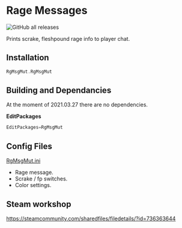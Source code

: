 # Rage Messages

![GitHub all releases](https://img.shields.io/github/downloads/InsultingPros/RgMsgMut/total)

Prints scrake, fleshpound rage info to player chat.

## Installation

```cpp
RgMsgMut.RgMsgMut
```

## Building and Dependancies

At the moment of 2021.03.27 there are no dependencies.

**EditPackages**

```cpp
EditPackages=RgMsgMut
```

## Config Files

[RgMsgMut.ini](Configs/RgMsgMut.ini 'main config')

* Rage message.
* Scrake / fp switches.
* Color settings.

## Steam workshop

<https://steamcommunity.com/sharedfiles/filedetails/?id=736363644>
